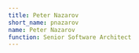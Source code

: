```yaml
---
title: Peter Nazarov
short_name: pnazarov
name: Peter Nazarov
function: Senior Software Architect
---
```

